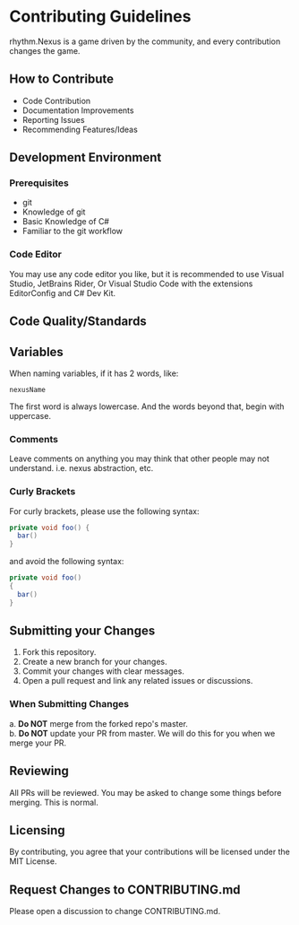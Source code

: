 # Contributing Guidelines
rhythm.Nexus is a game driven by the community, and every contribution changes the game.

## How to Contribute
- Code Contribution
- Documentation Improvements
- Reporting Issues
- Recommending Features/Ideas

## Development Environment
### Prerequisites
- git
- Knowledge of git
- Basic Knowledge of C#
- Familiar to the git workflow
### Code Editor
You may use any code editor you like, but it is recommended to use Visual Studio, JetBrains Rider, Or Visual Studio Code with the extensions EditorConfig and C# Dev Kit.

## Code Quality/Standards
## Variables
When naming variables, if it has 2 words, like:
```
nexusName
```
The first word is always lowercase. And the words beyond that, begin with uppercase.
### Comments
Leave comments on anything you may think that other people may not understand. i.e. nexus abstraction, etc.
### Curly Brackets
For curly brackets, please use the following syntax:
```C#
private void foo() {
  bar()
}
```
and avoid the following syntax:
```C#
private void foo()
{
  bar()
}
```

## Submitting your Changes
1. Fork this repository.
2. Create a new branch for your changes.
3. Commit your changes with clear messages.
4. Open a pull request and link any related issues or discussions.
### When Submitting Changes
a. **Do NOT** merge from the forked repo's master.  
b. **Do NOT** update your PR from master. We will do this for you when we merge your PR.

## Reviewing
All PRs will be reviewed. You may be asked to change some things before merging. This is normal.

## Licensing
By contributing, you agree that your contributions will be licensed under the MIT License.

## Request Changes to CONTRIBUTING.md
Please open a discussion to change CONTRIBUTING.md.
